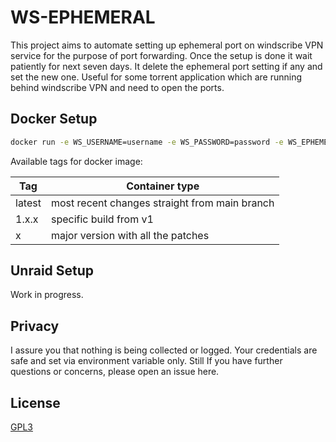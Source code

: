 # WS-EPHEMERAL

This project aims to automate setting up ephemeral port on windscribe VPN service for the purpose of port forwarding. Once the setup is done it wait patiently for next seven days. It delete the ephemeral port setting if any and set the new one. Useful for some torrent application which are running behind windscribe VPN and need to open the ports.

## Docker Setup

```bash
docker run -e WS_USERNAME=username -e WS_PASSWORD=password -e WS_EPHEMERAL_PORT=40000 dhruvinsh/ws-ephemeral:latest
```

Available tags for docker image:

| Tag    | Container type                                |
| ------ | --------------------------------------------- |
| latest | most recent changes straight from main branch |
| 1.x.x  | specific build from v1                        |
| x      | major version with all the patches            |

## Unraid Setup

Work in progress.

## Privacy

I assure you that nothing is being collected or logged. Your credentials are safe and set via environment variable only. Still If you have further questions or concerns, please open an issue here.

## License

[GPL3](LICENSE.md)
